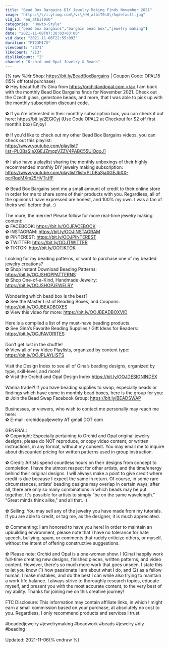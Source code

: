 ```yaml
---
title: "Bead Box Bargains DIY Jewelry Making Finds November 2021"
image: "https:\/\/i.ytimg.com\/vi\/eW_atbiT0sU\/hqdefault.jpg"
vid_id: "eW_atbiT0sU"
categories: "Howto-Style"
tags: ["bead box bargains","bargain bead box","jewelry making"]
date: "2021-11-08T07:38:03+03:00"
vid_date: "2021-11-06T22:55:09Z"
duration: "PT23M17S"
viewcount: "2371"
likeCount: "213"
dislikeCount: "2"
channel: "Orchid and Opal Jewelry & Beads"
---
```

{% raw %}✿ Shop: <a rel="nofollow" target="blank" href="https://bit.ly/BeadBoxBargains">https://bit.ly/BeadBoxBargains</a> | Coupon Code: OPAL15 (15% off total purchase)<br />✿ Hey beautiful! It’s Gina from <a rel="nofollow" target="blank" href="https://orchidandopal.com.">https://orchidandopal.com.</a> I am back with the monthly Bead Box Bargains finds for November 2021. Check out the Czech glass, gemstone beads, and more, that I was able to pick up with the monthly subscription discount code. <br /><br />✿ If you're interested in their monthly subscription box, you can check it out here: <a rel="nofollow" target="blank" href="https://bit.ly/2EGlCyj">https://bit.ly/2EGlCyj</a> (Use Code OPAL2 at Checkout for $2 off first month’s box) Enjoy!<br /><br />✿   If you'd like to check out my other Bead Box Bargains videos, you can check out this playlist:<br /><a rel="nofollow" target="blank" href="https://www.youtube.com/playlist?list=PL0BaSjaXGEJZmqzVZZV4PABC55UlQgoJ1">https://www.youtube.com/playlist?list=PL0BaSjaXGEJZmqzVZZV4PABC55UlQgoJ1</a><br /><br />✿   I also have a playlist sharing the monthly unboxings of their highly recommended monthly DIY jewelry making subscription:<br /><a rel="nofollow" target="blank" href="https://www.youtube.com/playlist?list=PL0BaSjaXGEJbXX-pcrRqeMXm25HVTrJfF">https://www.youtube.com/playlist?list=PL0BaSjaXGEJbXX-pcrRqeMXm25HVTrJfF</a><br /><br />✿   Bead Box Bargains sent me a small amount of credit to their online store in order for me to share some of their products with you. Regardless, all of the opinions I have expressed are honest, and 100% my own. I was a fan of theirs well before that. :)<br /><br />The more, the merrier! Please follow for more real-time jewelry making content:<br />✿   FACEBOOK:   <a rel="nofollow" target="blank" href="https://bit.ly/OOJFACEBOOK">https://bit.ly/OOJFACEBOOK</a><br />✿   INSTAGRAM:   <a rel="nofollow" target="blank" href="https://bit.ly/OOJINSTAGRAM">https://bit.ly/OOJINSTAGRAM</a><br />✿   PINTEREST:   <a rel="nofollow" target="blank" href="https://bit.ly/OOJPINTEREST">https://bit.ly/OOJPINTEREST</a><br />✿   TWITTER:   <a rel="nofollow" target="blank" href="https://bit.ly/OOJTWITTER">https://bit.ly/OOJTWITTER</a><br />✿   TIKTOK:   <a rel="nofollow" target="blank" href="http://bit.ly/OOTIKTOK">http://bit.ly/OOTIKTOK</a><br /><br />Looking for my beading patterns, or want to purchase one of my beaded jewelry creations? <br />✿  Shop Instant Download Beading Patterns: <a rel="nofollow" target="blank" href="https://bit.ly/OOJSHOPPATTERNS">https://bit.ly/OOJSHOPPATTERNS</a><br />✿  Shop One-of-a-Kind, Handmade Jewelry: <a rel="nofollow" target="blank" href="https://bit.ly/OOJSHOPJEWELRY">https://bit.ly/OOJSHOPJEWELRY</a><br /><br />Wondering which bead box is the best?<br />✿   See the Master List of Beading Boxes, and Coupons: <a rel="nofollow" target="blank" href="https://bit.ly/OOJBEADBOXES">https://bit.ly/OOJBEADBOXES</a><br />✿   View this video for more:  <a rel="nofollow" target="blank" href="https://bit.ly/OOJBEADBOXVID">https://bit.ly/OOJBEADBOXVID</a><br /><br />Here is a compiled a list of my must-have beading products.<br />✿   See Gina’s Favorite Beading Supplies / Gift Ideas for Beaders: <a rel="nofollow" target="blank" href="https://bit.ly/OOJFAVORITES">https://bit.ly/OOJFAVORITES</a><br /><br />Don’t get lost in the shuffle!<br />✿   View all of my Video Playlists, organized by content type: <a rel="nofollow" target="blank" href="https://bit.ly/OOJPLAYLISTS">https://bit.ly/OOJPLAYLISTS</a><br /><br />Visit the Design Index to see all of Gina’s beading designs, organized by type, skill-level, and more!<br />✿   Visit the Orchid and Opal Design Index <a rel="nofollow" target="blank" href="https://bit.ly/OOJDESIGNINDEX">https://bit.ly/OOJDESIGNINDEX</a><br /><br />Wanna trade?! If you have beading supplies to swap, especially beads or findings which have come in monthly bead boxes, here is the group for you:<br />✿   Join the Bead Swap Facebook Group: <a rel="nofollow" target="blank" href="https://bit.ly/BEADSWAP">https://bit.ly/BEADSWAP</a><br /><br />Businesses, or viewers, who wish to contact me personally may reach me here: <br />✿    E-mail: orchidopaljewelry AT gmail DOT com<br /><br />GENERAL:<br />✿   Copyright: Especially pertaining to Orchid and Opal original jewelry designs, please do NOT reproduce, or copy video content, or written instructions, in any format, without my consent. You may email me to inquire about discounted pricing for written patterns used in group instruction.<br /><br />✿   Credit: Artists spend countless hours on their designs from concept to completion. I have the utmost respect for other artists, and the time/energy behind their original designs. I will always make a point to give credit where credit is due because I expect the same in return. Of course, in some rare circumstances, artists' beading designs may overlap in certain ways; after all, there are only so many combinations in which beads may be put together. It's possible for artists to simply “be on the same wavelength.” &quot;Great minds think alike,&quot; and all that. :) <br /><br />✿   Selling: You may sell any of the jewelry you have made from my tutorials. If you are able to credit, or tag me, as the designer, it is much appreciated. <br /><br />✿   Commenting: I am honored to have you here! In order to maintain an upbuilding environment, please note that I have no tolerance for hate speech, bullying, spam, or comments that rudely criticize others, or myself, without the intent of offering constructive suggestions. <br /><br /> ✿   Please note: Orchid and Opal is a one-woman show. I (Gina) happily work full-time creating new designs, finished pieces, written patterns, and video content. However, there's so much more work that goes unseen. I state this to let you know (1) how passionate I am about what I do, and (2) as a fellow human, I make mistakes, and do the best I can while also trying to maintain a work-life balance. I always strive to thoroughly research topics, educate myself, and present you with the most accurate content, to the very best of my ability. Thanks for joining me on this creative journey!<br /><br />FTC Disclosure: This information may contain affiliate links, in which I might earn a small commission based on your purchase, at absolutely no cost to you. Regardless, I only recommend products and services I trust.<br /><br />#beadedjewelry #jewelrymaking #beadwork #beads #jewelry #diy #beading<br /><br />Updated: 2021-11-06{% endraw %}
